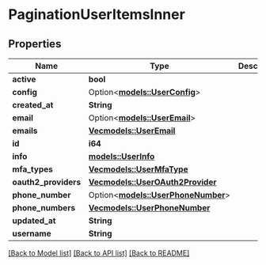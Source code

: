 # PaginationUserItemsInner

## Properties

Name | Type | Description | Notes
------------ | ------------- | ------------- | -------------
**active** | **bool** |  | 
**config** | Option<[**models::UserConfig**](UserConfig.md)> |  | [optional]
**created_at** | **String** |  | 
**email** | Option<[**models::UserEmail**](UserEmail.md)> |  | [optional]
**emails** | [**Vec<models::UserEmail>**](UserEmail.md) |  | 
**id** | **i64** |  | 
**info** | [**models::UserInfo**](UserInfo.md) |  | 
**mfa_types** | [**Vec<models::UserMfaType>**](UserMFAType.md) |  | 
**oauth2_providers** | [**Vec<models::UserOAuth2Provider>**](UserOAuth2Provider.md) |  | 
**phone_number** | Option<[**models::UserPhoneNumber**](UserPhoneNumber.md)> |  | [optional]
**phone_numbers** | [**Vec<models::UserPhoneNumber>**](UserPhoneNumber.md) |  | 
**updated_at** | **String** |  | 
**username** | **String** |  | 

[[Back to Model list]](../README.md#documentation-for-models) [[Back to API list]](../README.md#documentation-for-api-endpoints) [[Back to README]](../README.md)


